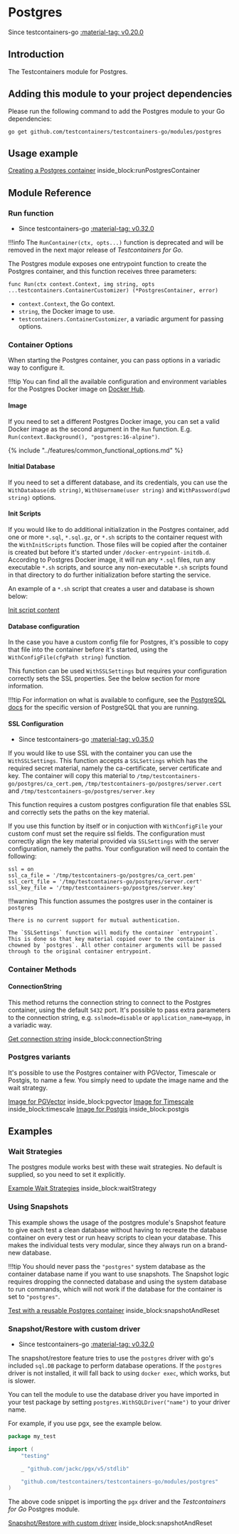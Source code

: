 # Postgres

Since testcontainers-go <a href="https://github.com/testcontainers/testcontainers-go/releases/tag/v0.20.0"><span class="tc-version">:material-tag: v0.20.0</span></a>

## Introduction

The Testcontainers module for Postgres.

## Adding this module to your project dependencies

Please run the following command to add the Postgres module to your Go dependencies:

```
go get github.com/testcontainers/testcontainers-go/modules/postgres
```

## Usage example

<!--codeinclude-->
[Creating a Postgres container](../../modules/postgres/examples_test.go) inside_block:runPostgresContainer
<!--/codeinclude-->

## Module Reference

### Run function

- Since testcontainers-go <a href="https://github.com/testcontainers/testcontainers-go/releases/tag/v0.32.0"><span class="tc-version">:material-tag: v0.32.0</span></a>

!!!info
    The `RunContainer(ctx, opts...)` function is deprecated and will be removed in the next major release of _Testcontainers for Go_.

The Postgres module exposes one entrypoint function to create the Postgres container, and this function receives three parameters:

```golang
func Run(ctx context.Context, img string, opts ...testcontainers.ContainerCustomizer) (*PostgresContainer, error)
```

- `context.Context`, the Go context.
- `string`, the Docker image to use.
- `testcontainers.ContainerCustomizer`, a variadic argument for passing options.

### Container Options

When starting the Postgres container, you can pass options in a variadic way to configure it.

!!!tip
    You can find all the available configuration and environment variables for the Postgres Docker image on [Docker Hub](https://hub.docker.com/_/postgres).

#### Image

If you need to set a different Postgres Docker image, you can set a valid Docker image as the second argument in the `Run` function.
E.g. `Run(context.Background(), "postgres:16-alpine")`.

{% include "../features/common_functional_options.md" %}

#### Initial Database

If you need to set a different database, and its credentials, you can use the `WithDatabase(db string)`, `WithUsername(user string)` and `WithPassword(pwd string)` options.

#### Init Scripts

If you would like to do additional initialization in the Postgres container, add one or more `*.sql`, `*.sql.gz`, or `*.sh` scripts to the container request with the `WithInitScripts` function.
Those files will be copied after the container is created but before it's started under `/docker-entrypoint-initdb.d`. According to Postgres Docker image,
it will run any `*.sql` files, run any executable `*.sh` scripts, and source any non-executable `*.sh` scripts found in that directory to do further
initialization before starting the service.

An example of a `*.sh` script that creates a user and database is shown below:

<!--codeinclude-->
[Init script content](../../modules/postgres/testdata/init-user-db.sh)
<!--/codeinclude-->

#### Database configuration

In the case you have a custom config file for Postgres, it's possible to copy that file into the container before it's started, using the `WithConfigFile(cfgPath string)` function.

This function can be used `WithSSLSettings` but requires your configuration correctly sets the SSL properties. See the below section for more information.

!!!tip
    For information on what is available to configure, see the [PostgreSQL docs](https://www.postgresql.org/docs/14/runtime-config.html) for the specific version of PostgreSQL that you are running.

#### SSL Configuration

- Since testcontainers-go <a href="https://github.com/testcontainers/testcontainers-go/releases/tag/v0.35.0"><span class="tc-version">:material-tag: v0.35.0</span></a>

If you would like to use SSL with the container you can use the `WithSSLSettings`. This function accepts a `SSLSettings` which has the required secret material, namely the ca-certificate, server certificate and key. The container will copy this material to `/tmp/testcontainers-go/postgres/ca_cert.pem`, `/tmp/testcontainers-go/postgres/server.cert` and `/tmp/testcontainers-go/postgres/server.key`

This function requires a custom postgres configuration file that enables SSL and correctly sets the paths on the key material.

If you use this function by itself or in conjuction with `WithConfigFile` your custom conf must set the require ssl fields. The configuration must correctly align the key material provided via `SSLSettings` with the server configuration, namely the paths. Your configuration will need to contain the following:

```
ssl = on
ssl_ca_file = '/tmp/testcontainers-go/postgres/ca_cert.pem'
ssl_cert_file = '/tmp/testcontainers-go/postgres/server.cert'
ssl_key_file = '/tmp/testcontainers-go/postgres/server.key'
```

!!!warning
    This function assumes the postgres user in the container is `postgres`

    There is no current support for mutual authentication.

    The `SSLSettings` function will modify the container `entrypoint`. This is done so that key material copied over to the container is chowned by `postgres`. All other container arguments will be passed through to the original container entrypoint.

### Container Methods

#### ConnectionString

This method returns the connection string to connect to the Postgres container, using the default `5432` port.
It's possible to pass extra parameters to the connection string, e.g. `sslmode=disable` or `application_name=myapp`, in a variadic way.

<!--codeinclude-->
[Get connection string](../../modules/postgres/postgres_test.go) inside_block:connectionString
<!--/codeinclude-->

### Postgres variants

It's possible to use the Postgres container with PGVector, Timescale or Postgis, to name a few. You simply need to update the image name and the wait strategy.

<!--codeinclude-->
[Image for PGVector](../../modules/postgres/postgres_test.go) inside_block:pgvector
[Image for Timescale](../../modules/postgres/postgres_test.go) inside_block:timescale
[Image for Postgis](../../modules/postgres/postgres_test.go) inside_block:postgis
<!--/codeinclude-->

## Examples

### Wait Strategies

The postgres module works best with these wait strategies.
No default is supplied, so you need to set it explicitly.

<!--codeinclude-->
[Example Wait Strategies](../../modules/postgres/wait_strategies.go) inside_block:waitStrategy
<!--/codeinclude-->

### Using Snapshots
This example shows the usage of the postgres module's Snapshot feature to give each test a clean database without having
to recreate the database container on every test or run heavy scripts to clean your database. This makes the individual
tests very modular, since they always run on a brand-new database.

!!!tip
    You should never pass the `"postgres"` system database as the container database name if you want to use snapshots. 
    The Snapshot logic requires dropping the connected database and using the system database to run commands, which will
    not work if the database for the container is set to `"postgres"`.

<!--codeinclude-->
[Test with a reusable Postgres container](../../modules/postgres/postgres_test.go) inside_block:snapshotAndReset
<!--/codeinclude-->

### Snapshot/Restore with custom driver

- Since testcontainers-go <a href="https://github.com/testcontainers/testcontainers-go/releases/tag/v0.32.0"><span class="tc-version">:material-tag: v0.32.0</span></a>

The snapshot/restore feature tries to use the `postgres` driver with go's included `sql.DB` package to perform database operations.
If the `postgres` driver is not installed, it will fall back to using `docker exec`, which works, but is slower.

You can tell the module to use the database driver you have imported in your test package by setting `postgres.WithSQLDriver("name")` to your driver name.

For example, if you use pgx, see the example below.

```go
package my_test

import (
	"testing"

	_ "github.com/jackc/pgx/v5/stdlib"

	"github.com/testcontainers/testcontainers-go/modules/postgres"
)
```

The above code snippet is importing the `pgx` driver and the _Testcontainers for Go_ Postgres module.

<!--codeinclude-->
[Snapshot/Restore with custom driver](../../modules/postgres/postgres_test.go) inside_block:snapshotAndReset
<!--/codeinclude-->
